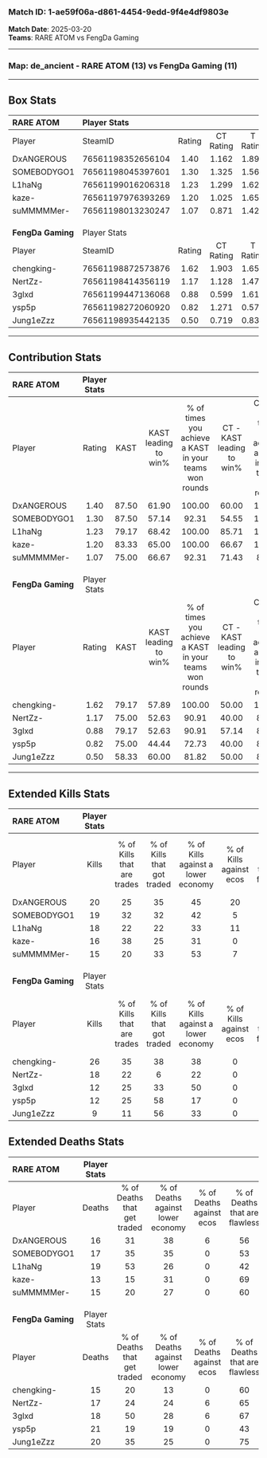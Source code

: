 ### Match ID: 1-ae59f06a-d861-4454-9edd-9f4e4df9803e  
**Match Date**: 2025-03-20  
**Teams**: RARE ATOM vs FengDa Gaming  

---  

### **Map**: de_ancient - RARE ATOM (13) vs FengDa Gaming (11)  
---  

## Box Stats  

| **RARE ATOM**     | Player Stats      |        |           |          |       |       |       |         |        |      |     |
| :- | :- | :-: | :-: | :-: | :-: | :-: | :-: | :-: | :-: | :-: | :-: |
| Player            | SteamID           | Rating | CT Rating | T Rating | KAST  |  ADR  | Kills | Assists | Deaths | K/D  | HS% |
| DxANGEROUS        | 76561198352656104 |  1.40  |   1.162   |  1.891   | 87.50 | 93.8  |  20   |    8    |   16   | 1.25 | 65  |
| SOMEBODYGO1       | 76561198045397601 |  1.30  |   1.325   |  1.568   | 87.50 | 85.4  |  19   |    4    |   17   | 1.12 | 63  |
| L1haNg            | 76561199016206318 |  1.23  |   1.299   |  1.625   | 79.17 | 95.5  |  18   |   13    |   19   | 0.95 | 77  |
| kaze-             | 76561197976393269 |  1.20  |   1.025   |  1.656   | 83.33 | 71.0  |  16   |    4    |   13   | 1.23 | 50  |
| suMMMMMer-        | 76561198013230247 |  1.07  |   0.871   |  1.427   | 75.00 | 69.6  |  15   |    7    |   15   | 1.00 | 60  |
|                   |                   |        |           |          |       |       |       |         |        |      |     |
|                   |                   |        |           |          |       |       |       |         |        |      |     |
|                   |                   |        |           |          |       |       |       |         |        |      |     |
| **FengDa Gaming** | Player Stats      |        |           |          |       |       |       |         |        |      |     |
| Player            | SteamID           | Rating | CT Rating | T Rating | KAST  |  ADR  | Kills | Assists | Deaths | K/D  | HS% |
| chengking-        | 76561198872573876 |  1.62  |   1.903   |  1.651   | 79.17 | 112.0 |  26   |    5    |   15   | 1.73 | 57  |
| NertZz-           | 76561198414356119 |  1.17  |   1.128   |  1.470   | 75.00 | 83.1  |  18   |    5    |   17   | 1.06 | 61  |
| 3glxd             | 76561199447136068 |  0.88  |   0.599   |  1.614   | 79.17 | 59.6  |  12   |    4    |   18   | 0.67 | 75  |
| ysp5p             | 76561198272060920 |  0.82  |   1.271   |  0.579   | 75.00 | 66.0  |  12   |    8    |   21   | 0.57 | 50  |
| Jung1eZzz         | 76561198935442135 |  0.50  |   0.719   |  0.833   | 58.33 | 42.7  |   9   |    0    |   20   | 0.45 | 66  |
---  

## Contribution Stats  

| **RARE ATOM**     | Player Stats |       |                      |                                                        |                           |                                                             |                          |                                                            |
| :- | :-: | :-: | :-: | :-: | :-: | :-: | :-: | :-: |
| Player            |    Rating    | KAST  | KAST leading to win% | % of times you achieve a KAST in your teams won rounds | CT - KAST leading to win% | CT - % of times you achieve a KAST in your teams won rounds | T - KAST leading to win% | T - % of times you achieve a KAST in your teams won rounds |
| DxANGEROUS        |     1.40     | 87.50 |        61.90         |                         100.00                         |           60.00           |                           100.00                            |          63.64           |                           100.00                           |
| SOMEBODYGO1       |     1.30     | 87.50 |        57.14         |                         92.31                          |           54.55           |                           100.00                            |          60.00           |                           85.71                            |
| L1haNg            |     1.23     | 79.17 |        68.42         |                         100.00                         |           85.71           |                           100.00                            |          58.33           |                           100.00                           |
| kaze-             |     1.20     | 83.33 |        65.00         |                         100.00                         |           66.67           |                           100.00                            |          63.64           |                           100.00                           |
| suMMMMMer-        |     1.07     | 75.00 |        66.67         |                         92.31                          |           71.43           |                            83.33                            |          63.64           |                           100.00                           |
|                   |              |       |                      |                                                        |                           |                                                             |                          |                                                            |
|                   |              |       |                      |                                                        |                           |                                                             |                          |                                                            |
|                   |              |       |                      |                                                        |                           |                                                             |                          |                                                            |
| **FengDa Gaming** | Player Stats |       |                      |                                                        |                           |                                                             |                          |                                                            |
| Player            |    Rating    | KAST  | KAST leading to win% | % of times you achieve a KAST in your teams won rounds | CT - KAST leading to win% | CT - % of times you achieve a KAST in your teams won rounds | T - KAST leading to win% | T - % of times you achieve a KAST in your teams won rounds |
| chengking-        |     1.62     | 79.17 |        57.89         |                         100.00                         |           50.00           |                           100.00                            |          66.67           |                           100.00                           |
| NertZz-           |     1.17     | 75.00 |        52.63         |                         90.91                          |           40.00           |                            80.00                            |          66.67           |                           100.00                           |
| 3glxd             |     0.88     | 79.17 |        52.63         |                         90.91                          |           57.14           |                            80.00                            |          50.00           |                           100.00                           |
| ysp5p             |     0.82     | 75.00 |        44.44         |                         72.73                          |           40.00           |                            80.00                            |          50.00           |                           66.67                            |
| Jung1eZzz         |     0.50     | 58.33 |        60.00         |                         81.82                          |           50.00           |                            80.00                            |          71.43           |                           83.33                            |
---  

## Extended Kills Stats  

| **RARE ATOM**     | Player Stats |                            |                            |                                    |                         |                              |                                 |                                       |                    |           |
| :- | :-: | :-: | :-: | :-: | :-: | :-: | :-: | :-: | :-: | :-: |
| Player            |    Kills     | % of Kills that are trades | % of Kills that got traded | % of Kills against a lower economy | % of Kills against ecos | % of Kills that are flawless | % of Kills that are close duels | % of Kills that are assisted by flash | Pistol Round Kills | AWP Kills |
| DxANGEROUS        |      20      |             25             |             35             |                 45                 |           20            |              40              |               10                |                   5                   |         0          |     2     |
| SOMEBODYGO1       |      19      |             32             |             32             |                 42                 |            5            |              74              |                0                |                  16                   |         0          |     3     |
| L1haNg            |      18      |             22             |             22             |                 33                 |           11            |              56              |               11                |                   6                   |         1          |     2     |
| kaze-             |      16      |             38             |             25             |                 31                 |            0            |              88              |                6                |                  13                   |         6          |     3     |
| suMMMMMer-        |      15      |             20             |             33             |                 53                 |            7            |              53              |                7                |                   0                   |         0          |     0     |
|                   |              |                            |                            |                                    |                         |                              |                                 |                                       |                    |           |
|                   |              |                            |                            |                                    |                         |                              |                                 |                                       |                    |           |
|                   |              |                            |                            |                                    |                         |                              |                                 |                                       |                    |           |
| **FengDa Gaming** | Player Stats |                            |                            |                                    |                         |                              |                                 |                                       |                    |           |
| Player            |    Kills     | % of Kills that are trades | % of Kills that got traded | % of Kills against a lower economy | % of Kills against ecos | % of Kills that are flawless | % of Kills that are close duels | % of Kills that are assisted by flash | Pistol Round Kills | AWP Kills |
| chengking-        |      26      |             35             |             38             |                 38                 |            0            |              42              |                4                |                   4                   |         0          |     0     |
| NertZz-           |      18      |             22             |             6              |                 22                 |            0            |              67              |               17                |                   6                   |         0          |     1     |
| 3glxd             |      12      |             25             |             33             |                 50                 |            0            |              67              |                8                |                   0                   |         2          |     1     |
| ysp5p             |      12      |             25             |             58             |                 17                 |            0            |              75              |                0                |                   0                   |         0          |     0     |
| Jung1eZzz         |      9       |             11             |             56             |                 33                 |            0            |              67              |               11                |                  11                   |         0          |     1     |
## Extended Deaths Stats  

| **RARE ATOM**     | Player Stats |                             |                                   |                          |                               |                            |                           |               |
| :- | :-: | :-: | :-: | :-: | :-: | :-: | :-: | :-: |
| Player            |    Deaths    | % of Deaths that get traded | % of Deaths against lower economy | % of Deaths against ecos | % of Deaths that are flawless | % of Deaths that are close | % of Deaths while blinded | Deaths to AWP |
| DxANGEROUS        |      16      |             31              |                38                 |            6             |              56               |             6              |             6             |       0       |
| SOMEBODYGO1       |      17      |             35              |                35                 |            0             |              53               |             12             |             0             |       0       |
| L1haNg            |      19      |             53              |                26                 |            0             |              42               |             11             |            11             |       1       |
| kaze-             |      13      |             15              |                31                 |            0             |              69               |             0              |             0             |       1       |
| suMMMMMer-        |      15      |             20              |                27                 |            0             |              60               |             7              |             0             |       0       |
|                   |              |                             |                                   |                          |                               |                            |                           |               |
|                   |              |                             |                                   |                          |                               |                            |                           |               |
|                   |              |                             |                                   |                          |                               |                            |                           |               |
| **FengDa Gaming** | Player Stats |                             |                                   |                          |                               |                            |                           |               |
| Player            |    Deaths    | % of Deaths that get traded | % of Deaths against lower economy | % of Deaths against ecos | % of Deaths that are flawless | % of Deaths that are close | % of Deaths while blinded | Deaths to AWP |
| chengking-        |      15      |             20              |                13                 |            0             |              60               |             7              |             0             |       1       |
| NertZz-           |      17      |             24              |                24                 |            6             |              65               |             18             |             0             |       2       |
| 3glxd             |      18      |             50              |                28                 |            6             |              67               |             6              |             0             |       1       |
| ysp5p             |      21      |             19              |                19                 |            0             |              43               |             5              |            19             |       3       |
| Jung1eZzz         |      20      |             35              |                25                 |            0             |              75               |             0              |            15             |       0       |
